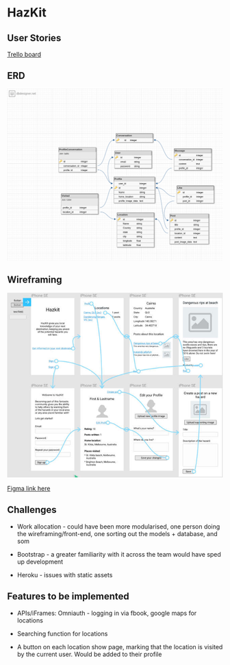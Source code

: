 # HazKit

## User Stories

[Trello board](https://trello.com/b/RUE22nsZ/outdoor-adventuretour-hazard-app)


## ERD

![ERD](app/assets/images/hazkit.png)


## Wireframing

![Wireframe](app/assets/images/hazkit_wireframe.jpg)

[Figma link here](https://www.figma.com/file/ZzK8wDqYHfflCzlaXwa94JZI/TourHazardApp)

## Challenges

* Work allocation - could have been more modularised, one person doing the wireframing/front-end, one sorting out the models + database, and som

* Bootstrap - a greater familiarity with it across the team would have sped up development

* Heroku - issues with static assets

## Features to be implemented

* APIs/iFrames: Omniauth - logging in via fbook, google maps for locations

* Searching function for locations

* A button on each location show page, marking that the location is visited by the current user. Would be added to their profile